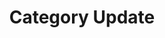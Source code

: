 ---
layout: category
title: "Category Update"
category: update
permalink: 'others/category/update'
---